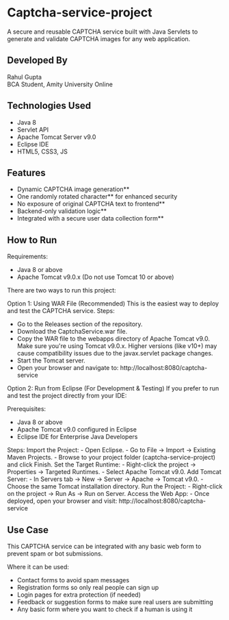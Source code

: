 # Captcha-service-project
A secure and reusable CAPTCHA service built with Java Servlets to generate and validate CAPTCHA images for any web application.

## Developed By
Rahul Gupta  
BCA Student, Amity University Online  

## Technologies Used
- Java 8  
- Servlet API  
- Apache Tomcat Server v9.0
- Eclipse IDE  
- HTML5, CSS3, JS


## Features
- Dynamic CAPTCHA image generation**
- One randomly rotated character** for enhanced security
- No exposure of original CAPTCHA text to frontend**
- Backend-only validation logic**
- Integrated with a secure user data collection form**

## How to Run

Requirements:
  - Java 8 or above
  - Apache Tomcat v9.0.x (Do not use Tomcat 10 or above)

There are two ways to run this project:

Option 1: Using WAR File (Recommended)
  This is the easiest way to deploy and test the CAPTCHA service.
  Steps:
  - Go to the Releases section of the repository.
  - Download the CaptchaService.war file.
  - Copy the WAR file to the webapps directory of Apache Tomcat v9.0.
      Make sure you're using Tomcat v9.0.x.
      Higher versions (like v10+) may cause compatibility issues due to the javax.servlet package changes.
  - Start the Tomcat server.
  - Open your browser and navigate to:
      http://localhost:8080/captcha-service



Option 2: Run from Eclipse (For Development & Testing)
  If you prefer to run and test the project directly from your IDE:

Prerequisites:
  - Java 8 or above
  - Apache Tomcat v9.0 configured in Eclipse
  - Eclipse IDE for Enterprise Java Developers

Steps:
  Import the Project:
    - Open Eclipse.
    - Go to File → Import → Existing Maven Projects.
    - Browse to your project folder (captcha-service-project) and click Finish.
  Set the Target Runtime:
    - Right-click the project → Properties → Targeted Runtimes.
    - Select Apache Tomcat v9.0.
  Add Tomcat Server:
    - In Servers tab → New → Server → Apache → Tomcat v9.0.
    - Choose the same Tomcat installation directory.
  Run the Project:
    - Right-click on the project → Run As → Run on Server.
  Access the Web App:
    - Once deployed, open your browser and visit:
      http://localhost:8080/captcha-service


## Use Case
This CAPTCHA service can be integrated with any basic web form to prevent spam or bot submissions.

Where it can be used:
- Contact forms to avoid spam messages
- Registration forms so only real people can sign up
- Login pages for extra protection (if needed)
- Feedback or suggestion forms to make sure real users are submitting
- Any basic form where you want to check if a human is using it

